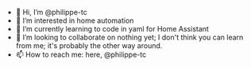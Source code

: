 - 👋 Hi, I’m @philippe-tc
- 👀 I’m interested in home automation
- 🌱 I’m currently learning to code in yaml for Home Assistant
- 💞️ I’m looking to collaborate on nothing yet; I don't think you can learn from me; it's probably the other way around.
- 📫 How to reach me: here, @philippe-tc

<!---
philippe-tc/philippe-tc is a ✨ special ✨ repository because its `README.md` (this file) appears on your GitHub profile.
You can click the Preview link to take a look at your changes.
--->

